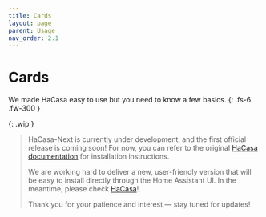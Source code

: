 ```yaml
---
title: Cards
layout: page
parent: Usage
nav_order: 2.1
---
```


# Cards
We made HaCasa easy to use but you need to know a few basics. 
{: .fs-6 .fw-300 }

{: .wip }
> HaCasa-Next is currently under development, and the first official release is coming soon!
> For now, you can refer to the original [HaCasa documentation](https://damianeickhoff.github.io/HaCasa/docs/installation/) for installation instructions.
>
> We are working hard to deliver a new, user-friendly version that will be easy to install directly through the Home Assistant UI.
> In the meantime, please check [HaCasa](https://github.com/damianeickhoff/HaCasa)!.
>
>Thank you for your patience and interest — stay tuned for updates!